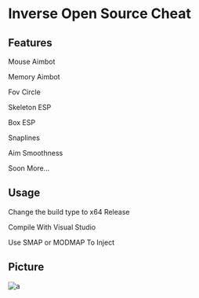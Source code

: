 # Inverse Open Source Cheat


## Features
Mouse Aimbot

Memory Aimbot

Fov Circle

Skeleton ESP

Box ESP

Snaplines

Aim Smoothness

Soon More...

## Usage
Change the build type to x64 Release

Compile With Visual Studio

Use SMAP or MODMAP To Inject



## Picture

![a](./picture/RogueCompany.png)
